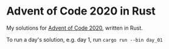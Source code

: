 # Advent of Code 2020 in Rust

My solutions for [Advent of Code 2020](https://adventofcode.com/2020), written in Rust.

To run a day's solution, e.g. day 1, run `cargo run --bin day_01`
